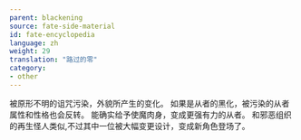 ```yaml
---
parent: blackening
source: fate-side-material
id: fate-encyclopedia
language: zh
weight: 29
translation: "路过的零"
category:
- other
---
```


被原形不明的诅咒污染，外貌所产生的变化。
如果是从者的黑化，被污染的从者属性和性格也会反转。
能确实给予使魔肉身，变成更强有力的从者。
和邪恶组织的再生怪人类似,不过其中一位被大幅变更设计，变成新角色登场了。
